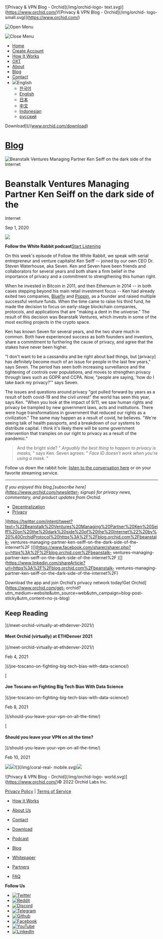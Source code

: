 ![Privacy & VPN Blog - Orchid](/img/orchid-logo-
text.svg)](https://www.orchid.com/)![Privacy & VPN Blog - Orchid](/img/orchid-
logo-small.svg)](https://www.orchid.com/)

![Open Menu](/img/icons/hamburger.svg)

![Close Menu](/img/icons/close.svg)

  * [Home](https://www.orchid.com/)
  * [Create Account](https://www.orchid.com/join)
  * [How It Works](https://www.orchid.com/how-it-works)
  * [OXT](https://www.orchid.com/oxt)
  * [About](https://www.orchid.com/about-us)
  * [Blog](/)
  * [Contact](https://www.orchid.com/contact)
  * ![](/img/globe.svg)English
    * [한국어](//blog.ko.orchid.com/beanstalk-ventures-managing-partner-ken-seiff-on-the-dark-side-of-the-internet/)
    * [English](//blog.orchid.com/beanstalk-ventures-managing-partner-ken-seiff-on-the-dark-side-of-the-internet/)
    * [日本](//blog.ja.orchid.com/beanstalk-ventures-managing-partner-ken-seiff-on-the-dark-side-of-the-internet/)
    * [中文](//blog.zh.orchid.com/beanstalk-ventures-managing-partner-ken-seiff-on-the-dark-side-of-the-internet/)
    * [Indonesian](//blog.id.orchid.com/beanstalk-ventures-managing-partner-ken-seiff-on-the-dark-side-of-the-internet/)
    * [русский](//blog.ru.orchid.com/beanstalk-ventures-managing-partner-ken-seiff-on-the-dark-side-of-the-internet/)

Download](//www.orchid.com/download)

# [Blog](/)

![Beanstalk Ventures Managing Partner Ken Seiff on the dark side of the
Internet](/static/1a433ddf1283d5dc86df8e6df898680a/Orchid_BlogImage_KSeiff.jpg)

# Beanstalk Ventures Managing Partner Ken Seiff on the dark side of the
Internet

Sep 1, 2020  
  

![](/img/podcast-bunny.svg)

 **Follow the White Rabbit podcast**[Start
Listening](https://www.orchid.com/podcast/episode-12-ken-seiff)

On this week's episode of Follow the White Rabbit, we speak with serial
entrepreneur and venture capitalist Ken Seiff -- joined by our own CEO Dr.
Steven Waterhouse, aka Seven. Ken and Seven have been friends and
collaborators for several years and both share a firm belief in the importance
of privacy and a commitment to strengthening this human right.

When he invested in Bitcoin in 2011, and then Ethereum in 2014 -- in both
cases stepping beyond his main retail investment focus -- Ken had already
exited two companies, [Bluefly](https://www.bluefly.com/) and
[Poppin](https://www.poppin.com/), as a founder and raised multiple successful
venture funds. When the time came to raise his third fund, he made the
decision to focus on early-stage blockchain companies, protocols, and
applications that are "making a dent in the universe." The result of this
decision was Beanstalk Ventures, which invests in some of the most exciting
projects in the crypto space.

Ken has known Seven for several years, and the two share much in common. Both
have experienced success as both founders and investors, share a commitment to
furthering the cause of privacy, and agree that the stakes have never been
higher.

"I don't want to be a cassandra and be right about bad things, but [privacy]
has definitely become much of an issue for people in the last few years," says
Seven. The period has seen both increasing surveillance and the tightening of
controls over populations, and moves to strengthen privacy through laws such
as GDPR and CCPA. Now, "people are saying, 'how do I take back my privacy?'"
says Seven.

The issues and questions around privacy "got pulled forward by years as a
result of both covid-19 and the civil unrest" the world has seen this year,
says Ken. "When you look at the impact of 9/11, we saw human rights and
privacy be trampled by new government laws, acts and institutions. There were
huge transformations in government that reduced our rights as a civilization."
The same may happen as a result of covid, he believes. "We're seeing talk of
health passports, and a breakdown of our systems to distribute capital. I
think it's likely there will be some government intervention that tramples on
our right to privacy as a result of the pandemic."

> And the bright side? " _Arguably the best thing to happen to privacy is
> masks,_ " says Ken. Seven agrees: " _Face ID doesn't work when you're using
> a mask._ "

Follow us down the rabbit hole: [listen to the conversation
here](https://www.orchid.com/podcast) or on your favorite streaming service.

* * *

 _If you enjoyed this blog,[subscribe here](https://www.orchid.com/newsletter-
signup) for privacy news, commentary, and product updates from Orchid._

  * [Decentralization](/tag/decentralization/)
  * [Privacy](/tag/privacy/)

](https://twitter.com/intent/tweet?text=%22Beanstalk%20Ventures%20Managing%20Partner%20Ken%20Seiff%20on%20the%20dark%20side%20of%20the%20Internet%22%20by%20%40OrchidProtocol%20https%3A%2F%2Fblog.orchid.com%2Fbeanstalk-
ventures-managing-partner-ken-seiff-on-the-dark-side-of-the-internet%2F
)[](https://www.facebook.com/sharer/sharer.php?u=https%3A%2F%2Fblog.orchid.com%2Fbeanstalk-
ventures-managing-partner-ken-seiff-on-the-dark-side-of-the-internet%2F
)[](https://www.linkedin.com/shareArticle?url=https%3A%2F%2Fblog.orchid.com%2Fbeanstalk-
ventures-managing-partner-ken-seiff-on-the-dark-side-of-the-internet%2F)

Download the app and join Orchid’s privacy network today!Get
Orchid](https://www.orchid.com/get-
orchid?utm_medium=website&utm_source=web&utm_campaign=blog-post-
sticky&utm_content=no-js-blog)

## Keep Reading

](/meet-orchid-virtually-at-ethdenver-2021/)

#### Meet Orchid (virtually) at ETHDenver 2021

](/meet-orchid-virtually-at-ethdenver-2021/)

Feb 4, 2021

](/joe-toscano-on-fighting-big-tech-bias-with-data-science/)

[

#### Joe Toscano on Fighting Big Tech Bias With Data Science

](/joe-toscano-on-fighting-big-tech-bias-with-data-science/)

Feb 8, 2021

](/should-you-leave-your-vpn-on-all-the-time/)

[

#### Should you leave your VPN on all the time?

](/should-you-leave-your-vpn-on-all-the-time/)

Feb 10, 2021

![](/img/coral-electric.svg)![](/img/coral-real.svg)![](/img/coral-real-
mobile.svg)![](/img/footer-fish.svg)

![Privacy & VPN Blog - Orchid](/img/orchid-logo-
world.svg)](https://www.orchid.com/)© 2022 Orchid Labs Inc.

[Privacy Policy](https://www.orchid.com/privacy-policy) | [Terms of
Service](https://www.orchid.com/service-terms)

  * [How it Works](https://www.orchid.com/how-it-works)
  * [About Us](https://www.orchid.com/about-us)
  * [Contact](https://www.orchid.com/contact)

  * [Download](https://www.orchid.com/download)
  * [Podcast](https://www.orchid.com/podcast)
  * [Blog](/)

  * [Whitepaper](https://www.orchid.com/assets/whitepaper/whitepaper.pdf)
  * [Partners](https://www.orchid.com/partners)
  * [FAQ](https://www.orchid.com/faq)

 **Follow Us**

  * [![Twitter](/img/icons/social-twitter.svg)](https://twitter.com/OrchidProtocol)
  * [![Reddit](/img/icons/reddit.svg)](https://www.reddit.com/r/orchid/)
  * [![Discord](/img/icons/social-discord.svg)](https://discord.gg/GDbxmjxX9F)
  * [![Telegram](/img/icons/social-telegram.svg)](https://www.t.me/OrchidOfficial)
  * [![Github](/img/icons/social-github.svg)](https://github.com/OrchidTechnologies)
  * [![Facebook](/img/icons/social-facebook.svg)](https://www.facebook.com/OrchidProtocol)
  * [![YouTube](/img/icons/social-youtube.svg)](https://www.youtube.com/channel/UCIH_BKBlNemsCzDhPYZBlHw)
  * [![LinkedIn](/img/icons/social-linkedin.svg)](https://www.linkedin.com/company/orchidprotocol)

